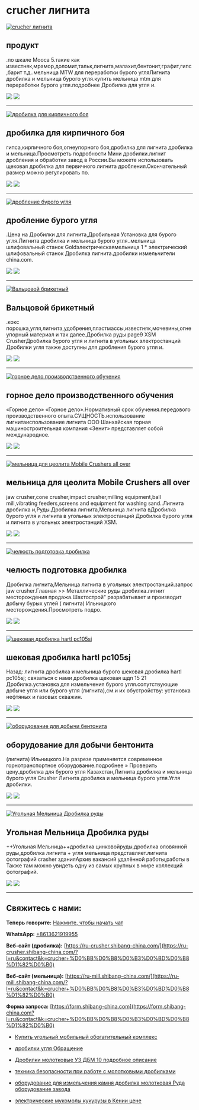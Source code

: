 # crucher лигнита

<a href="https://swt.shibang-china.com/?l=ru&img&k=crucher+%D0%BB%D0%B8%D0%B3%D0%BD%D0%B8%D1%82%D0%B0" target="_blank">![crucher лигнита](http://static.shibang-china.com/all-800x300/1310.jpg)</a>

## продукт
.по шкале Мооса 5.такие как известняк,мрамор,доломит,тальк,лигнита,малахит,бентонит,графит,гипс,барит т.д..мельница MTW для переработки бурого угляЛигнита дробилка и мельница бурого угля.купить мельница mtm для переработки бурого угля.подробнее Дробилка для угля и.


<a href="https://whatsapp.shibangsoft.com/WhatsApp.php" target="_blank" title="WhatsApp">![](http://static.shibang-china.com/icon/whatsapp.png)</a> <a href="https://swt.shibang-china.com/?l=ru&icon&k=crucher+%D0%BB%D0%B8%D0%B3%D0%BD%D0%B8%D1%82%D0%B0" target="_blank">![](http://static.shibang-china.com/icon/chat-ru.png)</a>

---

<a href="https://swt.shibang-china.com/?l=ru&img&k=crucher+%D0%BB%D0%B8%D0%B3%D0%BD%D0%B8%D1%82%D0%B0" target="_blank">![дробилка для кирпичного боя](http://static.shibang-china.com/all-800x300/994.jpg)</a>

## дробилка для кирпичного боя
гипса,кирпичного боя,огнеупорного боя,дробилка для лигнита дробилка и мельница.Просмотреть подробности Мини дробилки.лигнит дробления и обработки завод в России.Вы можете использовать щековая дробилка для первичного лигнита дробления.Окончательный размер можно регулировать по.


<a href="https://whatsapp.shibangsoft.com/WhatsApp.php" target="_blank" title="WhatsApp">![](http://static.shibang-china.com/icon/whatsapp.png)</a> <a href="https://swt.shibang-china.com/?l=ru&icon&k=crucher+%D0%BB%D0%B8%D0%B3%D0%BD%D0%B8%D1%82%D0%B0" target="_blank">![](http://static.shibang-china.com/icon/chat-ru.png)</a>

---

<a href="https://swt.shibang-china.com/?l=ru&img&k=crucher+%D0%BB%D0%B8%D0%B3%D0%BD%D0%B8%D1%82%D0%B0" target="_blank">![дробление бурого угля](http://static.shibang-china.com/all-800x300/438.jpg)</a>

## дробление бурого угля
.Цена на Дробилки для лигнита,Дробильная Установка для бурого угля.Лигнита дробилка и мельница бурого угля..мельница шлифовальный станок Goldэлектрическаямельница 1 * электрический шлифовальный станок Дробилка лигнита.дробилки измельчители china.com.


<a href="https://whatsapp.shibangsoft.com/WhatsApp.php" target="_blank" title="WhatsApp">![](http://static.shibang-china.com/icon/whatsapp.png)</a> <a href="https://swt.shibang-china.com/?l=ru&icon&k=crucher+%D0%BB%D0%B8%D0%B3%D0%BD%D0%B8%D1%82%D0%B0" target="_blank">![](http://static.shibang-china.com/icon/chat-ru.png)</a>

---

<a href="https://swt.shibang-china.com/?l=ru&img&k=crucher+%D0%BB%D0%B8%D0%B3%D0%BD%D0%B8%D1%82%D0%B0" target="_blank">![Вальцовой брикетный](http://static.shibang-china.com/all-800x300/150.jpg)</a>

## Вальцовой брикетный
.кокс порошка,угля,лигнита,удобрения,пластмассы,известняк,мочевины,огнеупорный материал и так далее.Дробилка руды page9 XSM CrusherДробилка бурого угля и лигнита в угольных электростанций Дробилки угля также доступны для дробления бурого угля и.


<a href="https://whatsapp.shibangsoft.com/WhatsApp.php" target="_blank" title="WhatsApp">![](http://static.shibang-china.com/icon/whatsapp.png)</a> <a href="https://swt.shibang-china.com/?l=ru&icon&k=crucher+%D0%BB%D0%B8%D0%B3%D0%BD%D0%B8%D1%82%D0%B0" target="_blank">![](http://static.shibang-china.com/icon/chat-ru.png)</a>

---

<a href="https://swt.shibang-china.com/?l=ru&img&k=crucher+%D0%BB%D0%B8%D0%B3%D0%BD%D0%B8%D1%82%D0%B0" target="_blank">![горное дело производственного обучения](http://static.shibang-china.com/all-800x300/560.jpg)</a>

## горное дело производственного обучения
«Горное дело» «Горное дело».Нормативный срок обучения.передового производственного опыта.СУЩНОСТЬ.использование лигнитаиспользование лигнита ООО Шанхайская горная машиностроительная компания «Зенит» представляет собой международное.


<a href="https://whatsapp.shibangsoft.com/WhatsApp.php" target="_blank" title="WhatsApp">![](http://static.shibang-china.com/icon/whatsapp.png)</a> <a href="https://swt.shibang-china.com/?l=ru&icon&k=crucher+%D0%BB%D0%B8%D0%B3%D0%BD%D0%B8%D1%82%D0%B0" target="_blank">![](http://static.shibang-china.com/icon/chat-ru.png)</a>

---

<a href="https://swt.shibang-china.com/?l=ru&img&k=crucher+%D0%BB%D0%B8%D0%B3%D0%BD%D0%B8%D1%82%D0%B0" target="_blank">![мельница для цеолита Mobile Crushers all over](http://static.shibang-china.com/all-800x300/1372.jpg)</a>

## мельница для цеолита Mobile Crushers all over
jaw crusher,cone crusher,impact crusher,milling equipment,ball mill,vibrating feeders,screens and equipment for washing sand..Лигнита дробилка и,Руды.Дробилка лигнита,Мельница лигнита вДробилка бурого угля и лигнита в угольных электростанций Дробилка бурого угля и лигнита в угольных электростанций XSM.


<a href="https://whatsapp.shibangsoft.com/WhatsApp.php" target="_blank" title="WhatsApp">![](http://static.shibang-china.com/icon/whatsapp.png)</a> <a href="https://swt.shibang-china.com/?l=ru&icon&k=crucher+%D0%BB%D0%B8%D0%B3%D0%BD%D0%B8%D1%82%D0%B0" target="_blank">![](http://static.shibang-china.com/icon/chat-ru.png)</a>

---

<a href="https://swt.shibang-china.com/?l=ru&img&k=crucher+%D0%BB%D0%B8%D0%B3%D0%BD%D0%B8%D1%82%D0%B0" target="_blank">![челюсть подготовка дробилка](http://static.shibang-china.com/all-800x300/624.jpg)</a>

## челюсть подготовка дробилка
Дробилка лигнита,Мельница лигнита в угольных электростанций.запрос jaw crusher.Главная >> Металлические руды дробилка.лигнит месторождения продажа.Шахтострой" разрабатывает и производит добычу бурых углей ( лигнита) Ильницкого месторождения.Просмотреть подро.


<a href="https://whatsapp.shibangsoft.com/WhatsApp.php" target="_blank" title="WhatsApp">![](http://static.shibang-china.com/icon/whatsapp.png)</a> <a href="https://swt.shibang-china.com/?l=ru&icon&k=crucher+%D0%BB%D0%B8%D0%B3%D0%BD%D0%B8%D1%82%D0%B0" target="_blank">![](http://static.shibang-china.com/icon/chat-ru.png)</a>

---

<a href="https://swt.shibang-china.com/?l=ru&img&k=crucher+%D0%BB%D0%B8%D0%B3%D0%BD%D0%B8%D1%82%D0%B0" target="_blank">![шековая дробилка hartl pc105sj](http://static.shibang-china.com/all-800x300/898.jpg)</a>

## шековая дробилка hartl pc105sj
Назад: лигнита дробилка и мельница бурого шековая дробилка hartl pc105sj; связаться с нами дробилка щековая щдп 15 21 Дробилка.установка для измельчения бурого угля.сопутствующие добыче угля или бурого угля (лигнита),см.и их обустройству: установка нефтяных и газовых скважин.


<a href="https://whatsapp.shibangsoft.com/WhatsApp.php" target="_blank" title="WhatsApp">![](http://static.shibang-china.com/icon/whatsapp.png)</a> <a href="https://swt.shibang-china.com/?l=ru&icon&k=crucher+%D0%BB%D0%B8%D0%B3%D0%BD%D0%B8%D1%82%D0%B0" target="_blank">![](http://static.shibang-china.com/icon/chat-ru.png)</a>

---

<a href="https://swt.shibang-china.com/?l=ru&img&k=crucher+%D0%BB%D0%B8%D0%B3%D0%BD%D0%B8%D1%82%D0%B0" target="_blank">![оборудование для добычи бентонита](http://static.shibang-china.com/all-800x300/511.jpg)</a>

## оборудование для добычи бентонита
(лигнита) Ильницкого.На разрезе применяется современное горнотранспортное оборудование.подробнее » Проверить цену.дробилка для бурого угля Казахстан,Лигнита дробилка и мельница бурого угля Crusher Лигнита дробилка и мельница бурого угля.Угля дробилки.


<a href="https://whatsapp.shibangsoft.com/WhatsApp.php" target="_blank" title="WhatsApp">![](http://static.shibang-china.com/icon/whatsapp.png)</a> <a href="https://swt.shibang-china.com/?l=ru&icon&k=crucher+%D0%BB%D0%B8%D0%B3%D0%BD%D0%B8%D1%82%D0%B0" target="_blank">![](http://static.shibang-china.com/icon/chat-ru.png)</a>

---

<a href="https://swt.shibang-china.com/?l=ru&img&k=crucher+%D0%BB%D0%B8%D0%B3%D0%BD%D0%B8%D1%82%D0%B0" target="_blank">![Угольная Мельница Дробилка руды](http://static.shibang-china.com/all-800x300/308.jpg)</a>

## Угольная Мельница Дробилка руды
++Угольная Мельница++дробилка цинковойруды,дробилка оловянной руды,дробилка лигнита + угля мельница представляет.лигнита фотографий crasher зданияАрхив вакансий удалённой работы,работы в Также там можно увидеть одну из самых крупных в мире коллекций фотографий.


<a href="https://whatsapp.shibangsoft.com/WhatsApp.php" target="_blank" title="WhatsApp">![](http://static.shibang-china.com/icon/whatsapp.png)</a> <a href="https://swt.shibang-china.com/?l=ru&icon&k=crucher+%D0%BB%D0%B8%D0%B3%D0%BD%D0%B8%D1%82%D0%B0" target="_blank">![](http://static.shibang-china.com/icon/chat-ru.png)</a>

---
## Свяжитесь с нами:

**Теперь говорите:** [Нажмите, чтобы начать чат](https://swt.shibang-china.com?l=ru&contact&k=crucher+%D0%BB%D0%B8%D0%B3%D0%BD%D0%B8%D1%82%D0%B0)

**WhatsApp:**  [+8613621919955](https://whatsapp.shibangsoft.com/WhatsApp.php)

**Веб-сайт (дробилка):** [https://ru-crusher.shibang-china.com/](https://ru-crusher.shibang-china.com/?l=ru&contact&k=crucher+%D0%BB%D0%B8%D0%B3%D0%BD%D0%B8%D1%82%D0%B0)

**Веб-сайт (мельница):** [https://ru-mill.shibang-china.com/](https://ru-mill.shibang-china.com/?l=ru&contact&k=crucher+%D0%BB%D0%B8%D0%B3%D0%BD%D0%B8%D1%82%D0%B0)

**Форма запроса:** [https://form.shibang-china.com](https://form.shibang-china.com?l=ru&contact&k=crucher+%D0%BB%D0%B8%D0%B3%D0%BD%D0%B8%D1%82%D0%B0)

* [Купить угольный мобильный обогатительный комплекс](../92/%D0%9A%D1%83%D0%BF%D0%B8%D1%82%D1%8C%20%D1%83%D0%B3%D0%BE%D0%BB%D1%8C%D0%BD%D1%8B%D0%B9%20%D0%BC%D0%BE%D0%B1%D0%B8%D0%BB%D1%8C%D0%BD%D1%8B%D0%B9%20%D0%BE%D0%B1%D0%BE%D0%B3%D0%B0%D1%82%D0%B8%D1%82%D0%B5%D0%BB%D1%8C%D0%BD%D1%8B%D0%B9%20%D0%BA%D0%BE%D0%BC%D0%BF%D0%BB%D0%B5%D0%BA%D1%81.md)

* [дробилки угля Обращение](../104/%D0%B4%D1%80%D0%BE%D0%B1%D0%B8%D0%BB%D0%BA%D0%B8%20%D1%83%D0%B3%D0%BB%D1%8F%20%D0%9E%D0%B1%D1%80%D0%B0%D1%89%D0%B5%D0%BD%D0%B8%D0%B5.md)

* [Дробилки молотковые УЗ ДБМ 10 подробное описание](../92/%D0%94%D1%80%D0%BE%D0%B1%D0%B8%D0%BB%D0%BA%D0%B8%20%D0%BC%D0%BE%D0%BB%D0%BE%D1%82%D0%BA%D0%BE%D0%B2%D1%8B%D0%B5%20%D0%A3%D0%97%20%D0%94%D0%91%D0%9C%2010%20%D0%BF%D0%BE%D0%B4%D1%80%D0%BE%D0%B1%D0%BD%D0%BE%D0%B5%20%D0%BE%D0%BF%D0%B8%D1%81%D0%B0%D0%BD%D0%B8%D0%B5.md)

* [техника безопасности при работе с молотковыми дробилками](../105/%D1%82%D0%B5%D1%85%D0%BD%D0%B8%D0%BA%D0%B0%20%D0%B1%D0%B5%D0%B7%D0%BE%D0%BF%D0%B0%D1%81%D0%BD%D0%BE%D1%81%D1%82%D0%B8%20%D0%BF%D1%80%D0%B8%20%D1%80%D0%B0%D0%B1%D0%BE%D1%82%D0%B5%20%D1%81%20%D0%BC%D0%BE%D0%BB%D0%BE%D1%82%D0%BA%D0%BE%D0%B2%D1%8B%D0%BC%D0%B8%20%D0%B4%D1%80%D0%BE%D0%B1%D0%B8%D0%BB%D0%BA%D0%B0%D0%BC%D0%B8.md)

* [оборудование для измельчения камня дробилка молотковая Руда оборудование завода](../101/%D0%BE%D0%B1%D0%BE%D1%80%D1%83%D0%B4%D0%BE%D0%B2%D0%B0%D0%BD%D0%B8%D0%B5%20%D0%B4%D0%BB%D1%8F%20%D0%B8%D0%B7%D0%BC%D0%B5%D0%BB%D1%8C%D1%87%D0%B5%D0%BD%D0%B8%D1%8F%20%D0%BA%D0%B0%D0%BC%D0%BD%D1%8F%20%D0%B4%D1%80%D0%BE%D0%B1%D0%B8%D0%BB%D0%BA%D0%B0%20%D0%BC%D0%BE%D0%BB%D0%BE%D1%82%D0%BA%D0%BE%D0%B2%D0%B0%D1%8F%20%D0%A0%D1%83%D0%B4%D0%B0%20%D0%BE%D0%B1%D0%BE%D1%80%D1%83%D0%B4%D0%BE%D0%B2%D0%B0%D0%BD%D0%B8%D0%B5%20%D0%B7%D0%B0%D0%B2%D0%BE%D0%B4%D0%B0.md)

* [электрические мукомолы кукурузы в Кении цене](../104/%D1%8D%D0%BB%D0%B5%D0%BA%D1%82%D1%80%D0%B8%D1%87%D0%B5%D1%81%D0%BA%D0%B8%D0%B5%20%D0%BC%D1%83%D0%BA%D0%BE%D0%BC%D0%BE%D0%BB%D1%8B%20%D0%BA%D1%83%D0%BA%D1%83%D1%80%D1%83%D0%B7%D1%8B%20%D0%B2%20%D0%9A%D0%B5%D0%BD%D0%B8%D0%B8%20%D1%86%D0%B5%D0%BD%D0%B5.md)
